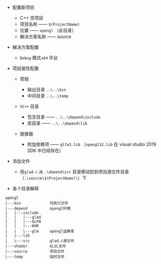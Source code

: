 - 配置新项目
  - C++ 空项目
  - 项目名称 —— `$(ProjectName)` 
  - 位置 —— `opengl` （此目录）
  - 解决方案名称 —— source
- 解决方案配置
  - `Debug` 模式`x64` 平台
- 项目属性配置

  - 常规
    - 输出目录 `..\..\bin`
    - 中间目录 `..\..\temp`
  - `VC++` 目录
    - 包含目录 —— `..\..\depend\include` 
    - 库目录 —— `..\..\depend\lib` 

  - 链接器
    - 附加依赖项 —— `glfw3.lib` （`opengl32.lib` 在 visual studio 2019 SDK 中已经存在）
- 添加文件
  - 将`glad.c` 从 `.\depend\src` 目录移动到到项目源文件目录（`.\source\$(ProjectName)\`）下
- 各个目录解释

```
opengl
|---bin				可执行文件
|---depend			opengl环境
|	|---include
|	|	|---glad
|	|	|---GLFW
|	|	|---KHR
|	|	\---glm		opengl运算库
|	|---lib
|	\---src			glad.c源文件
|---shader			GLSL文件
|---source			项目文件
\---temp			临时文件
```